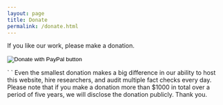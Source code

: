 ```yaml
---
layout: page
title: Donate
permalink: /donate.html
---
```


If you like our work, please make a donation.
` `  
<form action="https://www.paypal.com/donate" method="post" target="_top">
    <input type="hidden" name="hosted_button_id" value="YOUR_BUTTON_ID_HERE" />
    <input type="image" src="https://www.paypalobjects.com/en_US/i/btn/btn_donateCC_LG.gif" border="0" name="submit" title="PayPal - The safer, easier way to pay online!" alt="Donate with PayPal button" />
    <img alt="" border="0" src="https://www.paypal.com/en_US/i/scr/pixel.gif" width="1" height="1" />
</form>
` `  
Even the smallest donation makes a big difference in our ability to host this website, hire researchers, and audit multiple fact checks every day. Please note that if you make a donation more than $1000 in total over a period of five years, we will disclose the donation publicly. Thank you.
